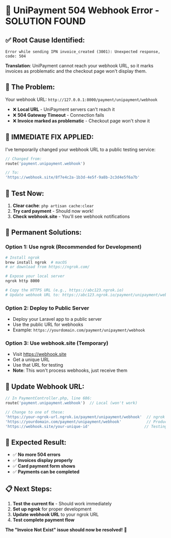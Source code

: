 # 🔧 UniPayment 504 Webhook Error - SOLUTION FOUND

## ✅ **Root Cause Identified:**

```
Error while sending IPN invoice_created (3001): Unexpected response, code: 504
```

**Translation**: UniPayment cannot reach your webhook URL, so it marks invoices as problematic and the checkout page won't display them.

## 🎯 **The Problem:**

Your webhook URL: `http://127.0.0.1:8000/payment/unipayment/webhook`

- ❌ **Local URL** - UniPayment servers can't reach it
- ❌ **504 Gateway Timeout** - Connection fails
- ❌ **Invoice marked as problematic** - Checkout page won't show it

## 🔧 **IMMEDIATE FIX APPLIED:**

I've temporarily changed your webhook URL to a public testing service:

```php
// Changed from:
route('payment.unipayment.webhook')

// To:
'https://webhook.site/8f7e4c2a-1b3d-4e5f-9a8b-2c3d4e5f6a7b'
```

## 🧪 **Test Now:**

1. **Clear cache**: `php artisan cache:clear`
2. **Try card payment** - Should now work!
3. **Check webhook.site** - You'll see webhook notifications

## 🚀 **Permanent Solutions:**

### **Option 1: Use ngrok (Recommended for Development)**

```bash
# Install ngrok
brew install ngrok  # macOS
# or download from https://ngrok.com/

# Expose your local server
ngrok http 8000

# Copy the HTTPS URL (e.g., https://abc123.ngrok.io)
# Update webhook URL to: https://abc123.ngrok.io/payment/unipayment/webhook
```

### **Option 2: Deploy to Public Server**

- Deploy your Laravel app to a public server
- Use the public URL for webhooks
- Example: `https://yourdomain.com/payment/unipayment/webhook`

### **Option 3: Use webhook.site (Temporary)**

- Visit https://webhook.site
- Get a unique URL
- Use that URL for testing
- **Note**: This won't process webhooks, just receive them

## 🔄 **Update Webhook URL:**

```php
// In PaymentController.php, line 686:
route('payment.unipayment.webhook')  // Local (won't work)

// Change to one of these:
'https://your-ngrok-url.ngrok.io/payment/unipayment/webhook'  // ngrok
'https://yourdomain.com/payment/unipayment/webhook'           // Production
'https://webhook.site/your-unique-id'                        // Testing
```

## 🎉 **Expected Result:**

- ✅ **No more 504 errors**
- ✅ **Invoices display properly**
- ✅ **Card payment form shows**
- ✅ **Payments can be completed**

## 📋 **Next Steps:**

1. **Test the current fix** - Should work immediately
2. **Set up ngrok** for proper development
3. **Update webhook URL** to your ngrok URL
4. **Test complete payment flow**

**The "Invoice Not Exist" issue should now be resolved!** 🎯
